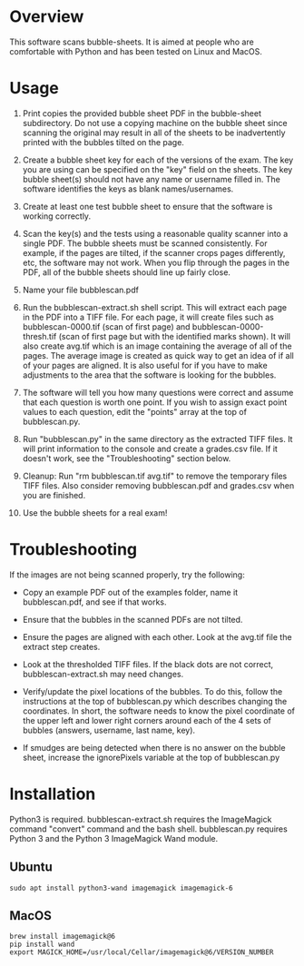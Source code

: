 # Overview

This software scans bubble-sheets. It is aimed at people who are comfortable with Python and has been tested on Linux and MacOS.

# Usage

1. Print copies the provided bubble sheet PDF in the bubble-sheet subdirectory. Do not use a copying machine on the bubble sheet since scanning the original may result in all of the sheets to be inadvertently printed with the bubbles tilted on the page.

2. Create a bubble sheet key for each of the versions of the exam. The key you are using can be specified on the "key" field on the sheets. The key bubble sheet(s) should not have any name or username filled in. The software identifies the keys as blank names/usernames.

3. Create at least one test bubble sheet to ensure that the software is working correctly.

4. Scan the key(s) and the tests using a reasonable quality scanner into a single PDF. The bubble sheets must be scanned consistently. For example, if the pages are tilted, if the scanner crops pages differently, etc, the software may not work. When you flip through the pages in the PDF, all of the bubble sheets should line up fairly close.

5. Name your file bubblescan.pdf 

6. Run the bubblescan-extract.sh shell script. This will extract each page in the PDF into a TIFF file. For each page, it will create files such as bubblescan-0000.tif (scan of first page) and bubblescan-0000-thresh.tif (scan of first page but with the identified marks shown). It will also create avg.tif which is an image containing the average of all of the pages. The average image is created as quick way to get an idea of if all of your pages are aligned. It is also useful for if you have to make adjustments to the area that the software is looking for the bubbles.

7. The software will tell you how many questions were correct and assume that each question is worth one point. If you wish to assign exact point values to each question, edit the "points" array at the top of bubblescan.py.

8. Run "bubblescan.py" in the same directory as the extracted TIFF files. It will print information to the console and create a grades.csv file. If it doesn't work, see the "Troubleshooting" section below.

9. Cleanup: Run "rm bubblescan.tif avg.tif" to remove the temporary files TIFF files. Also consider removing bubblescan.pdf and grades.csv when you are finished.

10. Use the bubble sheets for a real exam!

# Troubleshooting

If the images are not being scanned properly, try the following:

* Copy an example PDF out of the examples folder, name it bubblescan.pdf, and see if that works.

* Ensure that the bubbles in the scanned PDFs are not tilted.

* Ensure the pages are aligned with each other. Look at the avg.tif file the extract step creates.

* Look at the thresholded TIFF files. If the black dots are not correct, bubblescan-extract.sh may need changes.

* Verify/update the pixel locations of the bubbles. To do this, follow the instructions at the top of bubblescan.py which describes changing the coordinates. In short, the software needs to know the pixel coordinate of the upper left and lower right corners around each of the 4 sets of bubbles (answers, username, last name, key).

* If smudges are being detected when there is no answer on the bubble sheet, increase the ignorePixels variable at the top of bubblescan.py



# Installation

Python3 is required. bubblescan-extract.sh requires the ImageMagick command "convert" command and the bash shell. bubblescan.py requires Python 3 and the Python 3 ImageMagick Wand module.

## Ubuntu

    sudo apt install python3-wand imagemagick imagemagick-6

## MacOS

    brew install imagemagick@6
    pip install wand
    export MAGICK_HOME=/usr/local/Cellar/imagemagick@6/VERSION_NUMBER


